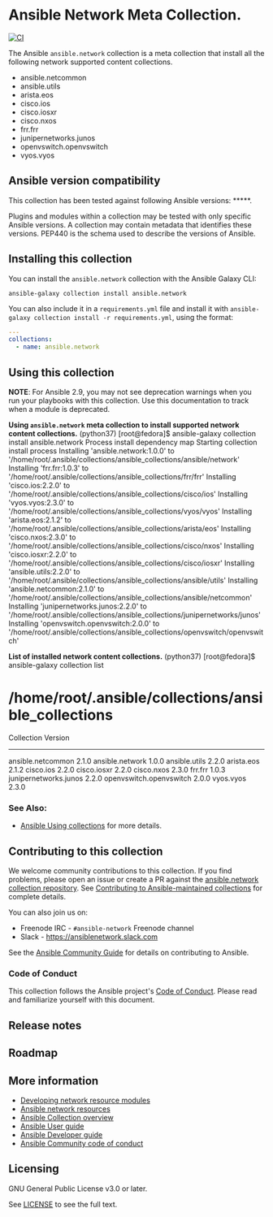 

# Ansible Network Meta Collection.
[![CI](https://zuul-ci.org/gated.svg)](https://dashboard.zuul.ansible.com/t/ansible/builds?project=ansible-collections%2Fansible.network) <!--[![Codecov](https://img.shields.io/codecov/c/github/ansible-collections/ansible.network)](https://codecov.io/gh/ansible-collections/ansible.network)-->

The Ansible ``ansible.network`` collection is a meta collection that install all the following network supported content collections.
- ansible.netcommon
- ansible.utils
- arista.eos
- cisco.ios
- cisco.iosxr
- cisco.nxos
- frr.frr
- junipernetworks.junos
- openvswitch.openvswitch
- vyos.vyos


<!--start requires_ansible-->
## Ansible version compatibility

This collection has been tested against following Ansible versions: *****.

Plugins and modules within a collection may be tested with only specific Ansible versions.
A collection may contain metadata that identifies these versions.
PEP440 is the schema used to describe the versions of Ansible.
<!--end requires_ansible-->

<!--start collection content-->
<!--end collection content-->

## Installing this collection

You can install the ``ansible.network`` collection with the Ansible Galaxy CLI:

    ansible-galaxy collection install ansible.network

You can also include it in a `requirements.yml` file and install it with `ansible-galaxy collection install -r requirements.yml`, using the format:

```yaml
---
collections:
  - name: ansible.network
```
## Using this collection

**NOTE**: For Ansible 2.9, you may not see deprecation warnings when you run your playbooks with this collection. Use this documentation to track when a module is deprecated.

**Using ``ansible.network`` meta collection to install supported network content collections.**
(python37) [root@fedora]$ ansible-galaxy collection install ansible.network
Process install dependency map
Starting collection install process
Installing 'ansible.network:1.0.0' to '/home/root/.ansible/collections/ansible_collections/ansible/network'
Installing 'frr.frr:1.0.3' to '/home/root/.ansible/collections/ansible_collections/frr/frr'
Installing 'cisco.ios:2.2.0' to '/home/root/.ansible/collections/ansible_collections/cisco/ios'
Installing 'vyos.vyos:2.3.0' to '/home/root/.ansible/collections/ansible_collections/vyos/vyos'
Installing 'arista.eos:2.1.2' to '/home/root/.ansible/collections/ansible_collections/arista/eos'
Installing 'cisco.nxos:2.3.0' to '/home/root/.ansible/collections/ansible_collections/cisco/nxos'
Installing 'cisco.iosxr:2.2.0' to '/home/root/.ansible/collections/ansible_collections/cisco/iosxr'
Installing 'ansible.utils:2.2.0' to '/home/root/.ansible/collections/ansible_collections/ansible/utils'
Installing 'ansible.netcommon:2.1.0' to '/home/root/.ansible/collections/ansible_collections/ansible/netcommon'
Installing 'junipernetworks.junos:2.2.0' to '/home/root/.ansible/collections/ansible_collections/junipernetworks/junos'
Installing 'openvswitch.openvswitch:2.0.0' to '/home/root/.ansible/collections/ansible_collections/openvswitch/openvswitch'

**List of installed network content collections.**
(python37) [root@fedora]$ ansible-galaxy collection list
# /home/root/.ansible/collections/ansible_collections
Collection              Version
----------------------- -------
ansible.netcommon       2.1.0
ansible.network         1.0.0
ansible.utils           2.2.0
arista.eos              2.1.2
cisco.ios               2.2.0
cisco.iosxr             2.2.0
cisco.nxos              2.3.0
frr.frr                 1.0.3
junipernetworks.junos   2.2.0
openvswitch.openvswitch 2.0.0
vyos.vyos               2.3.0

### See Also:

* [Ansible Using collections](https://docs.ansible.com/ansible/latest/user_guide/collections_using.html) for more details.

## Contributing to this collection

We welcome community contributions to this collection. If you find problems, please open an issue or create a PR against the [ansible.network collection repository](https://github.com/ansible-collections/ansible.network). See [Contributing to Ansible-maintained collections](https://docs.ansible.com/ansible/devel/community/contributing_maintained_collections.html#contributing-maintained-collections) for complete details.

You can also join us on:

- Freenode IRC - ``#ansible-network`` Freenode channel
- Slack - https://ansiblenetwork.slack.com

See the [Ansible Community Guide](https://docs.ansible.com/ansible/latest/community/index.html) for details on contributing to Ansible.

### Code of Conduct
This collection follows the Ansible project's
[Code of Conduct](https://docs.ansible.com/ansible/devel/community/code_of_conduct.html).
Please read and familiarize yourself with this document.


## Release notes
<!--Add a link to a changelog.md file or an external docsite to cover this information. -->

## Roadmap

<!-- Optional. Include the roadmap for this collection, and the proposed release/versioning strategy so users can anticipate the upgrade/update cycle. -->

## More information

- [Developing network resource modules](https://docs.ansible.com/ansible/latest/network/dev_guide/developing_resource_modules_network.html#developing-resource-modules)
- [Ansible network resources](https://docs.ansible.com/ansible/latest/network/getting_started/network_resources.html)
- [Ansible Collection overview](https://github.com/ansible-collections/overview)
- [Ansible User guide](https://docs.ansible.com/ansible/latest/user_guide/index.html)
- [Ansible Developer guide](https://docs.ansible.com/ansible/latest/dev_guide/index.html)
- [Ansible Community code of conduct](https://docs.ansible.com/ansible/latest/community/code_of_conduct.html)

## Licensing

GNU General Public License v3.0 or later.

See [LICENSE](https://www.gnu.org/licenses/gpl-3.0.txt) to see the full text.
